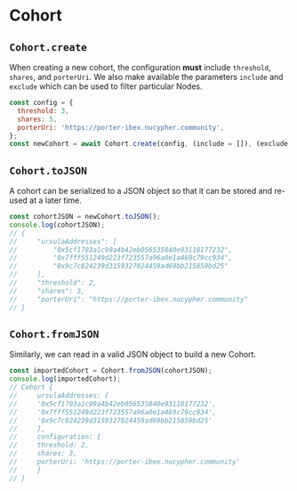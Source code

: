 # Cohort

## `Cohort.create`

When creating a new cohort, the configuration **must** include `threshold`, `shares`, and `porterUri`. We also make available the parameters `include` and `exclude` which can be used to filter particular Nodes.

```js
const config = {
  threshold: 3,
  shares: 5,
  porterUri: 'https://porter-ibex.nucypher.community',
};
const newCohort = await Cohort.create(config, (include = []), (exclude = []));
```

## `Cohort.toJSON`

A cohort can be serialized to a JSON object so that it can be stored and re-used at a later time.

```js
const cohortJSON = newCohort.toJSON();
console.log(cohortJSON);
// {
//     "ursulaAddresses": [
//         "0x5cf1703a1c99a4b42eb056535840e93118177232",
//         "0x7fff551249d223f723557a96a0e1a469c79cc934",
//         "0x9c7c824239d3159327024459ad69bb215859bd25"
//     ],
//     "threshold": 2,
//     "shares": 3,
//     "porterUri": "https://porter-ibex.nucypher.community"
// }
```

## `Cohort.fromJSON`

Similarly, we can read in a valid JSON object to build a new Cohort.

```js
const importedCohort = Cohort.fromJSON(cohortJSON);
console.log(importedCohort);
// Cohort {
//     ursulaAddresses: [
//     '0x5cf1703a1c99a4b42eb056535840e93118177232',
//     '0x7fff551249d223f723557a96a0e1a469c79cc934',
//     '0x9c7c824239d3159327024459ad69bb215859bd25'
//     ],
//     configuration: {
//     threshold: 2,
//     shares: 3,
//     porterUri: 'https://porter-ibex.nucypher.community'
//     }
// }
```
